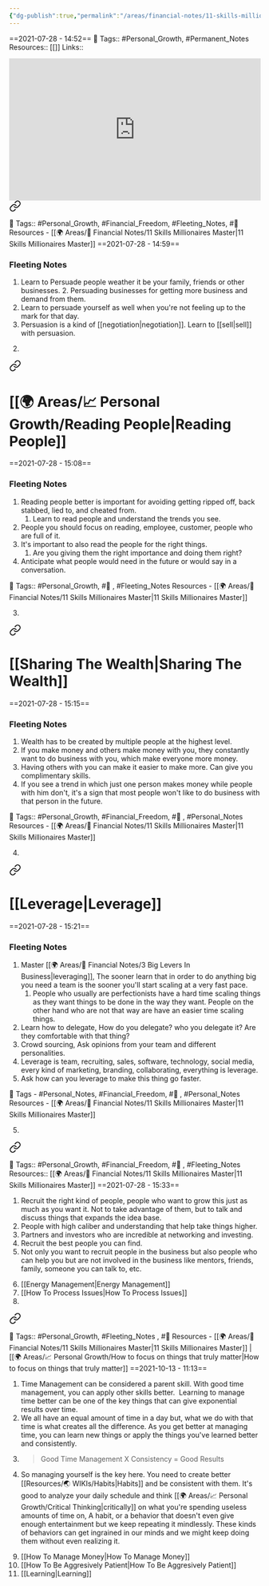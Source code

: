 ```yaml
---
{"dg-publish":true,"permalink":"/areas/financial-notes/11-skills-millionaires-master/","dgPassFrontmatter":true,"noteIcon":"1","created":"2023-11-14T21:08:39.845+05:30","updated":"2023-12-17T22:25:28.753+05:30"}
---
```



==2021-07-28 - 14:52==
🧶 Tags:: #Personal_Growth, #Permanent_Notes 
Resources:: [[]]
Links::
<div style="position: relative; padding-bottom: 56.25%; /* 16:9 aspect ratio */">
  <iframe
    src="https://www.youtube.com/embed/eJlWQ08UCyM"
    style="position: absolute; top: 0; left: 0; width: 100%; height: 100%;"
    allow="autoplay; fullscreen"
    frameborder="0"
    scrolling="no"
  ></iframe>
</div>


<div class="transclusion internal-embed is-loaded"><a class="markdown-embed-link" href="/persuasion/" aria-label="Open link"><svg xmlns="http://www.w3.org/2000/svg" width="24" height="24" viewBox="0 0 24 24" fill="none" stroke="currentColor" stroke-width="2" stroke-linecap="round" stroke-linejoin="round" class="svg-icon lucide-link"><path d="M10 13a5 5 0 0 0 7.54.54l3-3a5 5 0 0 0-7.07-7.07l-1.72 1.71"></path><path d="M14 11a5 5 0 0 0-7.54-.54l-3 3a5 5 0 0 0 7.07 7.07l1.71-1.71"></path></svg></a><div class="markdown-embed">




🧶 Tags:: #Personal_Growth, #Financial_Freedom, #Fleeting_Notes, #🌱  
Resources - [[🌍 Areas/💸 Financial Notes/11 Skills Millionaires Master\|11 Skills Millionaires Master]]
==2021-07-28 - 14:59==
### Fleeting Notes
1. Learn to Persuade people weather it be your family, friends or other businesses. 2. Persuading businesses for getting more business and demand from them.
3. Learn to persuade yourself as well when you're not feeling up to the mark for that day.
4. Persuasion is a kind of [[negotiation\|negotiation]]. Learn to [[sell\|sell]] with persuasion.

</div></div>

2. 
<div class="transclusion internal-embed is-loaded"><a class="markdown-embed-link" href="/areas/personal-growth/reading-people/" aria-label="Open link"><svg xmlns="http://www.w3.org/2000/svg" width="24" height="24" viewBox="0 0 24 24" fill="none" stroke="currentColor" stroke-width="2" stroke-linecap="round" stroke-linejoin="round" class="svg-icon lucide-link"><path d="M10 13a5 5 0 0 0 7.54.54l3-3a5 5 0 0 0-7.07-7.07l-1.72 1.71"></path><path d="M14 11a5 5 0 0 0-7.54-.54l-3 3a5 5 0 0 0 7.07 7.07l1.71-1.71"></path></svg></a><div class="markdown-embed">




# [[🌍 Areas/📈 Personal Growth/Reading People\|Reading People]]
==2021-07-28 - 15:08==
### Fleeting Notes
1. Reading people better is important for avoiding getting ripped off, back stabbed, lied to, and cheated from.
	1. Learn to read people and understand the trends you see.
2. People you should focus on reading, employee, customer, people who are full of it.
3. It's important to also read the people for the right things.
	1. Are you giving them the right importance and doing them right?
4. Anticipate what people would need in the future or would say in a conversation.

🧶 Tags:: #Personal_Growth, #🌱 , #Fleeting_Notes 
Resources - [[🌍 Areas/💸 Financial Notes/11 Skills Millionaires Master\|11 Skills Millionaires Master]]

</div></div>

3. 
<div class="transclusion internal-embed is-loaded"><a class="markdown-embed-link" href="/sharing-the-wealth/" aria-label="Open link"><svg xmlns="http://www.w3.org/2000/svg" width="24" height="24" viewBox="0 0 24 24" fill="none" stroke="currentColor" stroke-width="2" stroke-linecap="round" stroke-linejoin="round" class="svg-icon lucide-link"><path d="M10 13a5 5 0 0 0 7.54.54l3-3a5 5 0 0 0-7.07-7.07l-1.72 1.71"></path><path d="M14 11a5 5 0 0 0-7.54-.54l-3 3a5 5 0 0 0 7.07 7.07l1.71-1.71"></path></svg></a><div class="markdown-embed">




# [[Sharing The Wealth\|Sharing The Wealth]]
==2021-07-28 - 15:15==
### Fleeting Notes
1. Wealth has to be created by multiple people at the highest level.
2. If you make money and others make money with you, they constantly want to do business with you, which make everyone more money.
3. Having others with you can make it easier to make more. Can give you complimentary skills.
4. If you see a trend in which just one person makes money while people with him don't, it's a sign that most people won't like to do business with that person in the future.

🧶 Tags:: #Personal_Growth, #Financial_Freedom, #🌱 , #Personal_Notes 
Resources - [[🌍 Areas/💸 Financial Notes/11 Skills Millionaires Master\|11 Skills Millionaires Master]]

</div></div>

4. 
<div class="transclusion internal-embed is-loaded"><a class="markdown-embed-link" href="/leverage/" aria-label="Open link"><svg xmlns="http://www.w3.org/2000/svg" width="24" height="24" viewBox="0 0 24 24" fill="none" stroke="currentColor" stroke-width="2" stroke-linecap="round" stroke-linejoin="round" class="svg-icon lucide-link"><path d="M10 13a5 5 0 0 0 7.54.54l3-3a5 5 0 0 0-7.07-7.07l-1.72 1.71"></path><path d="M14 11a5 5 0 0 0-7.54-.54l-3 3a5 5 0 0 0 7.07 7.07l1.71-1.71"></path></svg></a><div class="markdown-embed">




# [[Leverage\|Leverage]]
==2021-07-28 - 15:21==

### Fleeting Notes
1. Master [[🌍 Areas/💸 Financial Notes/3 Big Levers In Business\|leveraging]], The sooner learn that in order to do anything big you need a team is the sooner you'll start scaling at a very fast pace.
	1. People who usually are perfectionists have a hard time scaling things as they want things to be done in the way they want. People on the other hand who are not that way are have an easier time scaling things.
2. Learn how to delegate, How do you delegate? who you delegate it? Are they comfortable with that thing?
3. Crowd sourcing, Ask opinions from your team and different personalities.
4. Leverage is team, recruiting, sales, software, technology, social media, every kind of marketing, branding, collaborating, everything is leverage.
5. Ask how can you leverage to make this thing go faster.

🧶 Tags - #Personal_Notes, #Financial_Freedom, #🌱 , #Personal_Notes 
Resources - [[🌍 Areas/💸 Financial Notes/11 Skills Millionaires Master\|11 Skills Millionaires Master]]

</div></div>

5. 
<div class="transclusion internal-embed is-loaded"><a class="markdown-embed-link" href="/recruiting/" aria-label="Open link"><svg xmlns="http://www.w3.org/2000/svg" width="24" height="24" viewBox="0 0 24 24" fill="none" stroke="currentColor" stroke-width="2" stroke-linecap="round" stroke-linejoin="round" class="svg-icon lucide-link"><path d="M10 13a5 5 0 0 0 7.54.54l3-3a5 5 0 0 0-7.07-7.07l-1.72 1.71"></path><path d="M14 11a5 5 0 0 0-7.54-.54l-3 3a5 5 0 0 0 7.07 7.07l1.71-1.71"></path></svg></a><div class="markdown-embed">




🧶 Tags:: #Personal_Growth, #Financial_Freedom, #🌱 , #Fleeting_Notes 
Resources:: [[🌍 Areas/💸 Financial Notes/11 Skills Millionaires Master\|11 Skills Millionaires Master]]
==2021-07-28 - 15:33==

1. Recruit the right kind of people, people who want to grow this just as much as you want it. Not to take advantage of them, but to talk and discuss things that expands the idea base.
2. People with high caliber and understanding that help take things higher.
3. Partners and investors who are incredible at networking and investing.
4. Recruit the best people you can find.
5. Not only you want to recruit people in the business but also people who can help you but are not involved in the business like mentors, friends, family, someone you can talk to, etc.

</div></div>

6. [[Energy Management\|Energy Management]]
7. [[How To Process Issues\|How To Process Issues]]
8. 
<div class="transclusion internal-embed is-loaded"><a class="markdown-embed-link" href="/time-management/" aria-label="Open link"><svg xmlns="http://www.w3.org/2000/svg" width="24" height="24" viewBox="0 0 24 24" fill="none" stroke="currentColor" stroke-width="2" stroke-linecap="round" stroke-linejoin="round" class="svg-icon lucide-link"><path d="M10 13a5 5 0 0 0 7.54.54l3-3a5 5 0 0 0-7.07-7.07l-1.72 1.71"></path><path d="M14 11a5 5 0 0 0-7.54-.54l-3 3a5 5 0 0 0 7.07 7.07l1.71-1.71"></path></svg></a><div class="markdown-embed">




🧶 Tags:: #Personal_Growth, #Fleeting_Notes , #🌱 
Resources - [[🌍 Areas/💸 Financial Notes/11 Skills Millionaires Master\|11 Skills Millionaires Master]] | [[🌍 Areas/📈 Personal Growth/How to focus on things that truly matter\|How to focus on things that truly matter]]
==2021-10-13 - 11:13==

1. Time Management can be considered a parent skill. With good time management, you can apply other skills better.  Learning to manage time better can be one of the key things that can give exponential results over time.
2.  We all have an equal amount of time in a day but, what we do with that time is what creates all the difference. As you get better at managing time, you can learn new things or apply the things you've learned better and consistently.
3.  > Good Time Management X Consistency = Good Results
4.  So managing yourself is the key here. You need to create better [[Resources/🌏 WIKIs/Habits\|Habits]] and be consistent with them. It's good to analyze your daily schedule and think [[🌍 Areas/📈 Personal Growth/Critical Thinking\|critically]] on what you're spending useless amounts of time on, A habit, or a behavior that doesn't even give enough entertainment but we keep repeating it mindlessly. These kinds of behaviors can get ingrained in our minds and we might keep doing them without even realizing it.

</div></div>

9. [[How To Manage Money\|How To Manage Money]]
10. [[How To Be Aggresively Patient\|How To Be Aggresively Patient]]
11. [[Learning\|Learning]]